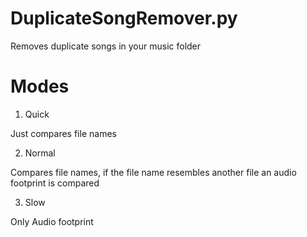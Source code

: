 DuplicateSongRemover.py
=======================

Removes duplicate songs in your music folder

Modes
=====

1. Quick

Just compares file names

2. Normal

Compares file names, if the file name resembles another file an audio footprint is compared

3. Slow

Only Audio footprint 

